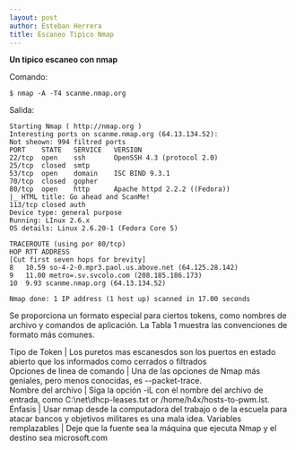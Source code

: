 ```yaml
---
layout: post
author: Esteban Herrera
title: Escaneo Tipico Nmap
---
```


**Un tipico escaneo con nmap**

Comando:
```nmap
$ nmap -A -T4 scanme.nmap.org
```
Salida:
```nmap
Starting Nmap ( http://nmap.org )
Interesting ports on scanme.nmap.org (64.13.134.52):
Not sheown: 994 filtred ports
PORT    STATE   SERVICE   VERSION
22/tcp  open    ssh       OpenSSH 4.3 (protocol 2.0)
25/tcp  closed  smtp      
53/tcp  open    domain    ISC BIND 9.3.1
70/tcp  closed  gopher
80/tcp  open    http      Apache httpd 2.2.2 ((Fedora))
|_ HTML title: Go ahead and ScanMe!
113/tcp closed auth
Device type: general purpose
Running: LInux 2.6.x
OS details: Linux 2.6.20-1 (Fedora Core 5)

TRACEROUTE (using por 80/tcp)
HOP RTT ADDRESS
[Cut first seven hops for brevity]
8   10.59 so-4-2-0.mpr3.paol.us.above.net (64.125.28.142)
9   11.00 metro=.sv.svcolo.com (208.185.186.173)
10  9.93 scanme.nmap.org (64.13.134.52)

Nmap done: 1 IP address (1 host up) scanned in 17.00 seconds
```

Se proporciona un formato especial para ciertos tokens, como nombres de archivo y comandos de aplicación. La Tabla 1 muestra las convenciones de formato más comunes.
  
 Tipo de Token                | Los puretos mas escanesdos son los puertos en estado abierto que los informados como cerrados o filtrados             
 Opciones de linea de comando | Una de las opciones de Nmap más geniales, pero menos conocidas, es --packet-trace.     
 Nombre del archivo           | Siga la opción -iL con el nombre del archivo de entrada, como C:\net\dhcp-leases.txt or /home/h4x/hosts-to-pwm.lst.   
 Énfasis                      | Usar nmap desde la computadora del trabajo o de la escuela para atacar bancos y objetivos militares es una mala idea. 
 Variables remplazables       | Deje que la fuente sea la máquina que ejecuta Nmap y el destino sea microsoft.com                                     





